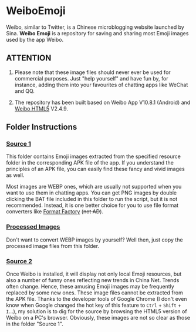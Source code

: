 # WeiboEmoji

Weibo, similar to Twitter, is a Chinese microblogging website launched by Sina. **Weibo Emoji** is a repository for saving and sharing most Emoji images used by the app Weibo.

## ATTENTION

1. Please note that these image files should never ever be used for commercial purposes. Just "help yourself" and have fun by, for instance, adding them into your favourites of chatting apps like WeChat and QQ.

2. The repository has been built based on Weibo App V10.8.1 (Android) and [Weibo HTML5](https://m.weibo.cn/) V2.4.9.

## Folder Instructions

### [Source 1](https://github.com/ArvinZJC/WeiboEmoji/tree/master/Source%201)

This folder contains Emoji images extracted from the specified resource folder in the corresponding APK file of the app. If you understand the principles of an APK file, you can easily find these fancy and vivid images as well.

Most images are WEBP ones, which are usually not supported when you want to use them in chatting apps. You can get PNG images by double clicking the BAT file included in this folder to run the script, but it is not recommended. Instead, it is one better choice for you to use file format converters like [Format Factory](http://www.pcgeshi.com/) (~~not AD~~).

### [Processed Images](https://github.com/ArvinZJC/WeiboEmoji/tree/master/Processed%20Images)

Don't want to convert WEBP images by yourself? Well then, just copy the processed image files from this folder.

### [Source 2](https://github.com/ArvinZJC/WeiboEmoji/tree/master/Source%202)

Once Weibo is installed, it will display not only local Emoji resources, but also a number of funny ones reflecting new trends in China Net. Trends often change. Hence, these amusing Emoji images may be frequently replaced by some new ones. These image files cannot be extracted from the APK file. Thanks to the developer tools of Google Chrome (I don't even know when Google changed the hot key of this feature to `Ctrl` + `Shift` + `I`...), my solution is to dig for the source by browsing the HTML5 version of Weibo on a PC's browser. Obviously, these images are not so clear as those in the folder "Source 1".
